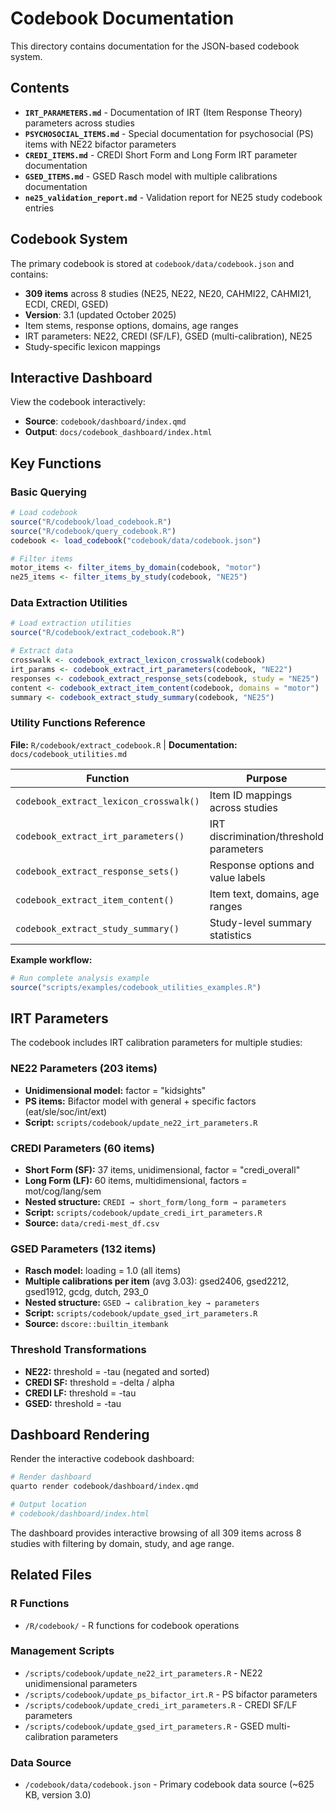 # Codebook Documentation

This directory contains documentation for the JSON-based codebook system.

## Contents

- **`IRT_PARAMETERS.md`** - Documentation of IRT (Item Response Theory) parameters across studies
- **`PSYCHOSOCIAL_ITEMS.md`** - Special documentation for psychosocial (PS) items with NE22 bifactor parameters
- **`CREDI_ITEMS.md`** - CREDI Short Form and Long Form IRT parameter documentation
- **`GSED_ITEMS.md`** - GSED Rasch model with multiple calibrations documentation
- **`ne25_validation_report.md`** - Validation report for NE25 study codebook entries

## Codebook System

The primary codebook is stored at `codebook/data/codebook.json` and contains:
- **309 items** across 8 studies (NE25, NE22, NE20, CAHMI22, CAHMI21, ECDI, CREDI, GSED)
- **Version**: 3.1 (updated October 2025)
- Item stems, response options, domains, age ranges
- IRT parameters: NE22, CREDI (SF/LF), GSED (multi-calibration), NE25
- Study-specific lexicon mappings

## Interactive Dashboard

View the codebook interactively:
- **Source**: `codebook/dashboard/index.qmd`
- **Output**: `docs/codebook_dashboard/index.html`

## Key Functions

### Basic Querying

```r
# Load codebook
source("R/codebook/load_codebook.R")
source("R/codebook/query_codebook.R")
codebook <- load_codebook("codebook/data/codebook.json")

# Filter items
motor_items <- filter_items_by_domain(codebook, "motor")
ne25_items <- filter_items_by_study(codebook, "NE25")
```

### Data Extraction Utilities

```r
# Load extraction utilities
source("R/codebook/extract_codebook.R")

# Extract data
crosswalk <- codebook_extract_lexicon_crosswalk(codebook)
irt_params <- codebook_extract_irt_parameters(codebook, "NE22")
responses <- codebook_extract_response_sets(codebook, study = "NE25")
content <- codebook_extract_item_content(codebook, domains = "motor")
summary <- codebook_extract_study_summary(codebook, "NE25")
```

### Utility Functions Reference

**File:** `R/codebook/extract_codebook.R` | **Documentation:** `docs/codebook_utilities.md`

| Function | Purpose |
|----------|---------|
| `codebook_extract_lexicon_crosswalk()` | Item ID mappings across studies |
| `codebook_extract_irt_parameters()` | IRT discrimination/threshold parameters |
| `codebook_extract_response_sets()` | Response options and value labels |
| `codebook_extract_item_content()` | Item text, domains, age ranges |
| `codebook_extract_study_summary()` | Study-level summary statistics |

**Example workflow:**
```r
# Run complete analysis example
source("scripts/examples/codebook_utilities_examples.R")
```

## IRT Parameters

The codebook includes IRT calibration parameters for multiple studies:

### NE22 Parameters (203 items)
- **Unidimensional model:** factor = "kidsights"
- **PS items:** Bifactor model with general + specific factors (eat/sle/soc/int/ext)
- **Script:** `scripts/codebook/update_ne22_irt_parameters.R`

### CREDI Parameters (60 items)
- **Short Form (SF):** 37 items, unidimensional, factor = "credi_overall"
- **Long Form (LF):** 60 items, multidimensional, factors = mot/cog/lang/sem
- **Nested structure:** `CREDI → short_form/long_form → parameters`
- **Script:** `scripts/codebook/update_credi_irt_parameters.R`
- **Source:** `data/credi-mest_df.csv`

### GSED Parameters (132 items)
- **Rasch model:** loading = 1.0 (all items)
- **Multiple calibrations per item** (avg 3.03): gsed2406, gsed2212, gsed1912, gcdg, dutch, 293_0
- **Nested structure:** `GSED → calibration_key → parameters`
- **Script:** `scripts/codebook/update_gsed_irt_parameters.R`
- **Source:** `dscore::builtin_itembank`

### Threshold Transformations
- **NE22:** threshold = -tau (negated and sorted)
- **CREDI SF:** threshold = -delta / alpha
- **CREDI LF:** threshold = -tau
- **GSED:** threshold = -tau

## Dashboard Rendering

Render the interactive codebook dashboard:

```bash
# Render dashboard
quarto render codebook/dashboard/index.qmd

# Output location
# codebook/dashboard/index.html
```

The dashboard provides interactive browsing of all 309 items across 8 studies with filtering by domain, study, and age range.

## Related Files

### R Functions
- `/R/codebook/` - R functions for codebook operations

### Management Scripts
- `/scripts/codebook/update_ne22_irt_parameters.R` - NE22 unidimensional parameters
- `/scripts/codebook/update_ps_bifactor_irt.R` - PS bifactor parameters
- `/scripts/codebook/update_credi_irt_parameters.R` - CREDI SF/LF parameters
- `/scripts/codebook/update_gsed_irt_parameters.R` - GSED multi-calibration parameters

### Data Source
- `/codebook/data/codebook.json` - Primary codebook data source (~625 KB, version 3.0)